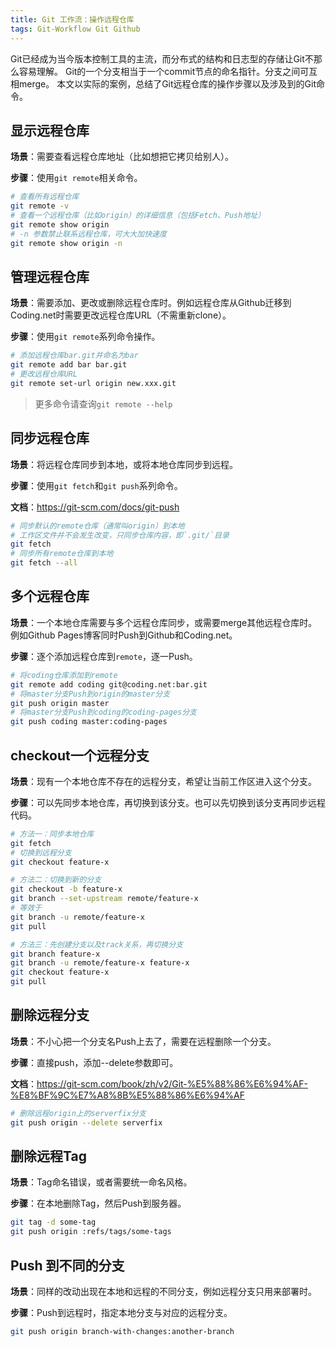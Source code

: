 ```yaml
---
title: Git 工作流：操作远程仓库
tags: Git-Workflow Git Github
---
```


Git已经成为当今版本控制工具的主流，而分布式的结构和日志型的存储让Git不那么容易理解。
Git的一个分支相当于一个commit节点的命名指针。分支之间可互相merge。
本文以实际的案例，总结了Git远程仓库的操作步骤以及涉及到的Git命令。

<!--more-->

## 显示远程仓库

**场景**：需要查看远程仓库地址（比如想把它拷贝给别人）。

**步骤**：使用`git remote`相关命令。

```bash
# 查看所有远程仓库
git remote -v
# 查看一个远程仓库（比如origin）的详细信息（包括Fetch、Push地址）
git remote show origin
# -n 参数禁止联系远程仓库，可大大加快速度
git remote show origin -n
```

## 管理远程仓库

**场景**：需要添加、更改或删除远程仓库时。例如远程仓库从Github迁移到Coding.net时需要更改远程仓库URL（不需重新clone）。

**步骤**：使用`git remote`系列命令操作。

```bash
# 添加远程仓库bar.git并命名为bar
git remote add bar bar.git
# 更改远程仓库URL
git remote set-url origin new.xxx.git
```

> 更多命令请查询`git remote --help`

## 同步远程仓库

**场景**：将远程仓库同步到本地，或将本地仓库同步到远程。

**步骤**：使用`git fetch`和`git push`系列命令。

**文档**：<https://git-scm.com/docs/git-push>

```bash
# 同步默认的remote仓库（通常叫origin）到本地
# 工作区文件并不会发生改变，只同步仓库内容，即`.git/`目录
git fetch
# 同步所有remote仓库到本地
git fetch --all
```

## 多个远程仓库

**场景**：一个本地仓库需要与多个远程仓库同步，或需要merge其他远程仓库时。
例如Github Pages博客同时Push到Github和Coding.net。

**步骤**：逐个添加远程仓库到`remote`，逐一Push。

```bash
# 将coding仓库添加到remote
git remote add coding git@coding.net:bar.git
# 将master分支Push到origin的master分支
git push origin master
# 将master分支Push到coding的coding-pages分支
git push coding master:coding-pages
```

## checkout一个远程分支

**场景**：现有一个本地仓库不存在的远程分支，希望让当前工作区进入这个分支。

**步骤**：可以先同步本地仓库，再切换到该分支。也可以先切换到该分支再同步远程代码。

```bash
# 方法一：同步本地仓库
git fetch
# 切换到远程分支
git checkout feature-x

# 方法二：切换到新的分支
git checkout -b feature-x
git branch --set-upstream remote/feature-x
# 等效于
git branch -u remote/feature-x
git pull

# 方法三：先创建分支以及track关系，再切换分支
git branch feature-x
git branch -u remote/feature-x feature-x
git checkout feature-x
git pull
```

## 删除远程分支

**场景**：不小心把一个分支名Push上去了，需要在远程删除一个分支。

**步骤**：直接push，添加--delete参数即可。

**文档**：<https://git-scm.com/book/zh/v2/Git-%E5%88%86%E6%94%AF-%E8%BF%9C%E7%A8%8B%E5%88%86%E6%94%AF>

```bash
# 删除远程origin上的serverfix分支
git push origin --delete serverfix
```

## 删除远程Tag

**场景**：Tag命名错误，或者需要统一命名风格。

**步骤**：在本地删除Tag，然后Push到服务器。

```bash
git tag -d some-tag
git push origin :refs/tags/some-tags
```

## Push 到不同的分支

**场景**：同样的改动出现在本地和远程的不同分支，例如远程分支只用来部署时。

**步骤**：Push到远程时，指定本地分支与对应的远程分支。

```bash
git push origin branch-with-changes:another-branch
```

